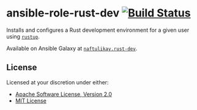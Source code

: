 # ansible-role-rust-dev [![Build Status][travis.svg]][travis]

Installs and configures a Rust development environment for a given user using [`rustup`][rustup].

Available on Ansible Galaxy at [`naftulikay.rust-dev`][galaxy].

## License

Licensed at your discretion under either:

 - [Apache Software License, Version 2.0](./LICENSE-APACHE)
 - [MIT License](./LICENSE-MIT)

 [travis]: https://travis-ci.org/naftulikay/ansible-role-rust-dev
 [travis.svg]: https://travis-ci.org/naftulikay/ansible-role-rust-dev.svg?branch=master
 [galaxy]: https://galaxy.ansible.com/naftulikay/rust-dev/
 [rustup]: https://github.com/rust-lang-nursery/rustup.rs
